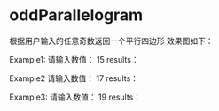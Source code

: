 # oddParallelogram
根据用户输入的任意奇数返回一个平行四边形
效果图如下：



Example1:
请输入数值：
15
results：

Example2
请输入数值：
17
results：

Example3:
请输入数值：
19
results：
